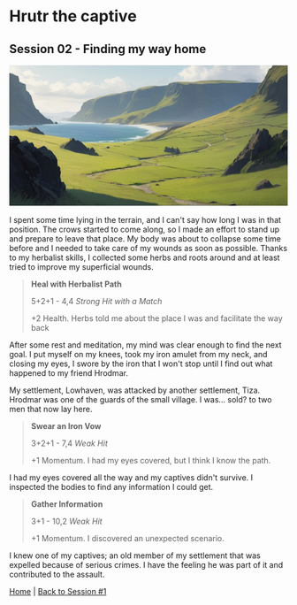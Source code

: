 # Hrutr the captive

## Session 02 - Finding my way home

![](img/session_02.jpg)

I spent some time lying in the terrain, and I can't say how long I was in that position. The crows started to come along, so I made an effort to stand up and prepare to leave that place. My body was about to collapse some time before and I needed to take care of my wounds as soon as possible. Thanks to my herbalist skills, I collected some herbs and roots around and at least tried to improve my superficial wounds.

> **Heal with Herbalist Path**
>
> 5+2+1 - 4,4 *Strong Hit with a Match*
>
> +2 Health. Herbs told me about the place I was and facilitate the way back

After some rest and meditation, my mind was clear enough to find the next goal. I put myself on my knees, took my iron amulet from my neck, and closing my eyes, I swore by the iron that I won't stop until I find out what happened to my friend Hrodmar.

My settlement, Lowhaven, was attacked by another settlement, Tiza. Hrodmar was one of the guards of the small village. I was... sold? to two men that now lay here.

> **Swear an Iron Vow**
> 
> 3+2+1 - 7,4 *Weak Hit*
> 
> +1 Momentum. I had my eyes covered, but I think I know the path.

I had my eyes covered all the way and my captives didn't survive. I inspected the bodies to find any information I could get.

> **Gather Information**
>
> 3+1 - 10,2 *Weak Hit*
>
> +1 Momentum. I discovered an unexpected scenario.

I knew one of my captives; an old member of my settlement that was expelled because of serious crimes. I have the feeling he was part of it and contributed to the assault.

[Home](../../index.html) | [Back to Session #1](session_01.html)